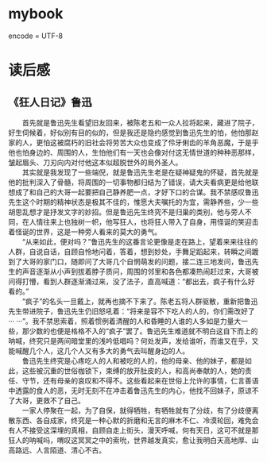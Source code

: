 mybook  
===  
encode = UTF-8   
# 读后感
## 《狂人日记》鲁迅
&emsp;&emsp;首先就是鲁迅先生看望旧友回来，被陈老五和一众人拉将起来，藏进了院子，好生伺候着，好似别有目的似的，但是我还是隐约感觉到鲁迅先生的怕，他怕那赵家的人，更怕这被腐朽的旧社会将劳苦大众也变成了伶牙俐齿的羊角恶魔，于是乎他也怕身边的、周围的人，生怕他们有一天也会像对付这无情世道的种种恶那样，皱起眉头、刀刃向内对付他这本似超脱世外的局外圣人。  
&emsp;&emsp;其实就是我发现了一些端倪，就是鲁迅先生老是在疑神疑鬼的怀疑，首先就是他的批判深入了骨髓，将周围的一切事物都归结为了错误，请大夫看病更是给他联想成了和自己的大哥一起要把自己静养肥一点，才好下口的合谋。我不禁感叹鲁迅先生这个时期的精神状态是极其不佳的，惟愿大夫嘱托的为宜，需静养些，少一些胡思乱想才是抒发文字的妙招。但是鲁迅先生终究不是归巢的类别，他与旁人不同，在人情往来上也独树一帜，他写狂人，也将狂人带入了自身，用怪诞的笑迎击着怪诞的世界，这是一种旁人看来的莫大的勇气。  
&emsp;&emsp;“从来如此，便对吗？”鲁迅先生的这番言论更像是走在路上，望着来来往往的人群，自说自话，自顾自怜地问着，答着，想到妙处，手舞足蹈起来，转瞬之间踱到了大哥的家门口，随即问了大哥几个自惘萌发的问题，接二连三地发问，鲁迅先生的声音逐渐从小声到拔着脖子质问，周围的邻里和各色都凑热闹赶过来，大哥被问得打懵，看到人群逐渐涌过来，没了法子，直高喊道：“都出去，疯子有什么好看的。”  
&emsp;&emsp;“疯子”的名头一旦戴上，就再也摘不下来了。陈老五将人群驱散，重新把鲁迅先生带进院子，鲁迅先生仍旧怒吼着：“将来是容不下吃人的人的，你们需改好了··· ···”。我不禁思索着，照着惯例着清醒的人和昏睡的人谁的人多如是力量大一些，那少数的也便是格格不入的“疯子”罢了。鲁迅先生难道就不明白这自下而上的呐喊，终究只是两间暗堂里的浅吟低唱吗？何处发声，发给谁听，而谁又在乎，又能喊醒几个人，这几个人又有多大的勇气去叫醒身边的人。  
&emsp;&emsp;鲁迅先生终究是心疼吃人的人和被吃的人的，他的母亲、他的妹子，都是如此，这些被沉重的世俗枷锁下，束缚的放开肚皮的人，和高尚奉献的人，她的责任、守节，还有母亲的哀叹和不得不。这些看起来在世俗上允许的事情，仁言善语中透露的食人的恶，无时无刻不在冲击着鲁迅先生的内心，他找不回妹子，原谅不了大哥，更救不了自己。  
&emsp;&emsp;一家人停聚在一起，为了自保，就得牺牲，有牺牲就有了分歧，有了分歧便离散东西、各自成家，终究是一种心默的折磨和无言的麻木不仁、冷漠轮回，难免会有人不接受这深埋的真相，自顾自走上街头，漫天呼喊，何有天日，这可不就是那狂人的呐喊吗，喟叹这冥冥之中的索吮，世界越发真实，愈让我明白天高地厚、山高路远、人言陌道、清心不古。  